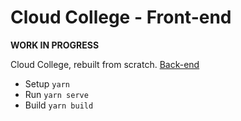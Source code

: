 # Cloud College - Front-end

**WORK IN PROGRESS**

Cloud College, rebuilt from scratch. [Back-end](https://github.com/yangchen29/Hack_up)

- Setup `yarn`
- Run `yarn serve`
- Build `yarn build`

